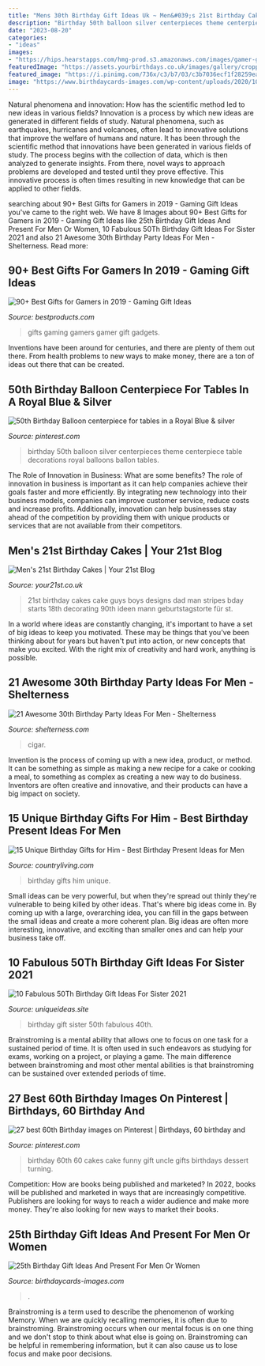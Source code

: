 ```yaml
---
title: "Mens 30th Birthday Gift Ideas Uk ~ Men&#039;s 21st Birthday Cakes"
description: "Birthday 50th balloon silver centerpieces theme centerpiece table decorations royal balloons ballon tables"
date: "2023-08-20"
categories:
- "ideas"
images:
- "https://hips.hearstapps.com/hmg-prod.s3.amazonaws.com/images/gamer-gifts-1537567034.jpg?crop=1.00xw:1.00xh;0,0&amp;resize=1200:*"
featuredImage: "https://assets.yourbirthdays.co.uk/images/gallery/cropped/21st_6.jpg"
featured_image: "https://i.pinimg.com/736x/c3/b7/03/c3b7036ecf1f28259ea4bc246c0d4e47.jpg"
image: "https://www.birthdaycards-images.com/wp-content/uploads/2020/10/Gift-ideas-on-25th-Birthday.jpg"
---
```



Natural phenomena and innovation: How has the scientific method led to new ideas in various fields?
Innovation is a process by which new ideas are generated in different fields of study. Natural phenomena, such as earthquakes, hurricanes and volcanoes, often lead to innovative solutions that improve the welfare of humans and nature. It has been through the scientific method that innovations have been generated in various fields of study. The process begins with the collection of data, which is then analyzed to generate insights. From there, novel ways to approach problems are developed and tested until they prove effective. This innovative process is often times resulting in new knowledge that can be applied to other fields.

	

		
searching about 90+ Best Gifts for Gamers in 2019 - Gaming Gift Ideas you've came to the right web. We have 8 Images about 90+ Best Gifts for Gamers in 2019 - Gaming Gift Ideas like 25th Birthday Gift Ideas And Present For Men Or Women, 10 Fabulous 50Th Birthday Gift Ideas For Sister 2021 and also 21 Awesome 30th Birthday Party Ideas For Men - Shelterness. Read more:
		
    
## 90+ Best Gifts For Gamers In 2019 - Gaming Gift Ideas

<img loading=lazy src="https://hips.hearstapps.com/hmg-prod.s3.amazonaws.com/images/gamer-gifts-1537567034.jpg?crop=1.00xw:1.00xh;0,0&amp;resize=1200:*" onerror="this.onerror=null;this.src='https://tse3.mm.bing.net/th?id=OIP.mwJHK_aMBgxGClbY1v3hxwHaDt&amp;pid=15.1';" alt="90+ Best Gifts for Gamers in 2019 - Gaming Gift Ideas">

_Source: bestproducts.com_

>gifts gaming gamers gamer gift gadgets. 

	

Inventions have been around for centuries, and there are plenty of them out there. From health problems to new ways to make money, there are a ton of ideas out there that can be created.

    
## 50th Birthday Balloon Centerpiece For Tables In A Royal Blue &amp; Silver

<img loading=lazy src="https://i.pinimg.com/736x/c3/b7/03/c3b7036ecf1f28259ea4bc246c0d4e47.jpg" onerror="this.onerror=null;this.src='https://tse1.mm.bing.net/th?id=OIP.PMDSZvAKHiKRG2Ed8TxiZQHaJ3&amp;pid=15.1';" alt="50th Birthday Balloon centerpiece for tables in a Royal Blue &amp; silver">

_Source: pinterest.com_

>birthday 50th balloon silver centerpieces theme centerpiece table decorations royal balloons ballon tables. 

	

The Role of Innovation in Business: What are some benefits?
The role of innovation in business is important as it can help companies achieve their goals faster and more efficiently. By integrating new technology into their business models, companies can improve customer service, reduce costs and increase profits. Additionally, innovation can help businesses stay ahead of the competition by providing them with unique products or services that are not available from their competitors.

    
## Men&#039;s 21st Birthday Cakes | Your 21st Blog

<img loading=lazy src="https://assets.yourbirthdays.co.uk/images/gallery/cropped/21st_6.jpg" onerror="this.onerror=null;this.src='https://tse3.mm.bing.net/th?id=OIP.uQlJgzM8eb6DYE8wSlK5_QAAAA&amp;pid=15.1';" alt="Men&#039;s 21st Birthday Cakes | Your 21st Blog">

_Source: your21st.co.uk_

>21st birthday cakes cake guys boys designs dad man stripes bday starts 18th decorating 90th ideen mann geburtstagstorte für st. 

	

In a world where ideas are constantly changing, it's important to have a set of big ideas to keep you motivated. These may be things that you've been thinking about for years but haven't put into action, or new concepts that make you excited. With the right mix of creativity and hard work, anything is possible.

    
## 21 Awesome 30th Birthday Party Ideas For Men - Shelterness

<img loading=lazy src="https://i.shelterness.com/2017/02/08-bourbon-and-cigar-bar-is-what-any-adult-guy-will-like.jpg" onerror="this.onerror=null;this.src='https://tse4.mm.bing.net/th?id=OIP.AMKtt7G9v9DiqazY5RP2iwHaKx&amp;pid=15.1';" alt="21 Awesome 30th Birthday Party Ideas For Men - Shelterness">

_Source: shelterness.com_

>cigar. 

	

Invention is the process of coming up with a new idea, product, or method. It can be something as simple as making a new recipe for a cake or cooking a meal, to something as complex as creating a new way to do business. Inventors are often creative and innovative, and their products can have a big impact on society.

    
## 15 Unique Birthday Gifts For Him - Best Birthday Present Ideas For Men

<img loading=lazy src="https://hips.hearstapps.com/clv.h-cdn.co/assets/17/39/1600x800/landscape-1506339032-picmonkey-collage-1.jpg?resize=1200:*" onerror="this.onerror=null;this.src='https://tse2.mm.bing.net/th?id=OIP.zqUw29sojklKKFh8I31JfAHaDt&amp;pid=15.1';" alt="15 Unique Birthday Gifts for Him - Best Birthday Present Ideas for Men">

_Source: countryliving.com_

>birthday gifts him unique. 

	

Small ideas can be very powerful, but when they're spread out thinly they're vulnerable to being killed by other ideas. That's where big ideas come in. By coming up with a large, overarching idea, you can fill in the gaps between the small ideas and create a more coherent plan. Big ideas are often more interesting, innovative, and exciting than smaller ones and can help your business take off.

    
## 10 Fabulous 50Th Birthday Gift Ideas For Sister 2021

<img loading=lazy src="https://www.uniqueideas.site/wp-content/uploads/diy-gift-idea-made-these-for-my-sisters-40th-birthday-my-3-800x800.jpg" onerror="this.onerror=null;this.src='https://tse3.mm.bing.net/th?id=OIP.fWzsJX-sa1IRKKik0_H_NgHaHa&amp;pid=15.1';" alt="10 Fabulous 50Th Birthday Gift Ideas For Sister 2021">

_Source: uniqueideas.site_

>birthday gift sister 50th fabulous 40th. 

	

Brainstroming is a mental ability that allows one to focus on one task for a sustained period of time. It is often used in such endeavors as studying for exams, working on a project, or playing a game. The main difference between brainstroming and most other mental abilities is that brainstroming can be sustained over extended periods of time.

    
## 27 Best 60th Birthday Images On Pinterest | Birthdays, 60 Birthday And

<img loading=lazy src="https://i.pinimg.com/736x/31/a2/b3/31a2b3d5be06c568c75c3c5c29112992--th-birthday-cakes--birthday.jpg" onerror="this.onerror=null;this.src='https://tse4.mm.bing.net/th?id=OIP.EXD_AZZfYu6PUvwbjETWmQHaJ3&amp;pid=15.1';" alt="27 best 60th Birthday images on Pinterest | Birthdays, 60 birthday and">

_Source: pinterest.com_

>birthday 60th 60 cakes cake funny gift uncle gifts birthdays dessert turning. 

	

Competition: How are books being published and marketed?
In 2022, books will be published and marketed in ways that are increasingly competitive. Publishers are looking for ways to reach a wider audience and make more money. They're also looking for new ways to market their books.

    
## 25th Birthday Gift Ideas And Present For Men Or Women

<img loading=lazy src="https://www.birthdaycards-images.com/wp-content/uploads/2020/10/Gift-ideas-on-25th-Birthday.jpg" onerror="this.onerror=null;this.src='https://tse2.mm.bing.net/th?id=OIP.8Bpn3ZttqiFADQVvWraA6AHaJ4&amp;pid=15.1';" alt="25th Birthday Gift Ideas And Present For Men Or Women">

_Source: birthdaycards-images.com_

>. 

	

Brainstroming is a term used to describe the phenomenon of working Memory. When we are quickly recalling memories, it is often due to brainstroming. Brainstroming occurs when our mental focus is on one thing and we don't stop to think about what else is going on. Brainstroming can be helpful in remembering information, but it can also cause us to lose focus and make poor decisions.

